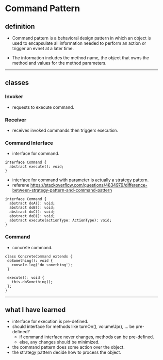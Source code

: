 # Command Pattern
## definition 
 - Command pattern is a behavioral design pattern in which an object is used to encapsulate all information needed to perform an action or trigger an evnet at a later time.

 - The information includes the method name, the object that owns the method and values for the method parameters.

---

## classes
### Invoker
 - requests to execute command.
### Receiver
 - receives invoked commands then triggers execution.
### Command Interface
 - interface for command.
```
interface Command {
  abstract execute(): void;
}
```
 - interface for command with parameter is actually a strategy pattern.
 - referene https://stackoverflow.com/questions/4834979/difference-between-strategy-pattern-and-command-pattern
```
interface Command {
  abstract doA(): void;
  abstract doB(): void;
  abstract doC(): void;
  abstract doB(): void;
  abstract execute(actionType: ActionType): void;
}
```
### Command
 - concrete command.
 ```
 class ConcreteCommand extends {
  doSomething(): void {
    console.log('do something');
  }

  execute(): void {
    this.doSomething();
  };
}
 ```

---

## what I have learned
 - interface for execution is pre-defined.
 - should interface for methods like turnOn(), volumeUp(), ... be pre-defined?
   - if command interface never changes, methods can be pre-defined.
   - else, any changes should be minimized.
 - the command pattern does some action over the object.
 - the strategy pattern decide how to process the object.
